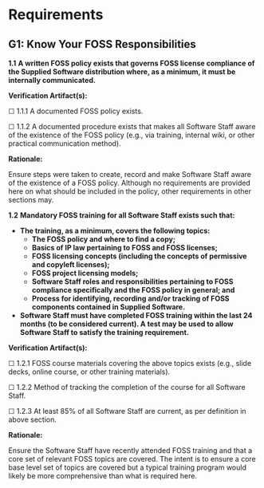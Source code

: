 # Requirements

## G1: Know Your FOSS Responsibilities

**1.1** **A written FOSS policy exists that governs FOSS license compliance of the Supplied Software distribution where, as a minimum, it must be internally communicated.**

**Verification Artifact(s):**

☐ 1.1.1 A documented FOSS policy exists.

☐ 1.1.2 A documented procedure exists that makes all Software Staff aware of the existence of the FOSS policy (e.g., via training, internal wiki, or other practical communication method).

**Rationale:**

Ensure steps were taken to create, record and make Software Staff aware of the existence of a FOSS policy. Although no requirements are provided here on what should be included in the policy, other requirements in other sections may.

**1.2** **Mandatory FOSS training for all Software Staff exists such that:**

* **The training, as a minimum, covers the following topics:**
    * **The FOSS policy and where to find a copy;**
    * **Basics of IP law pertaining to FOSS and FOSS licenses;**
    * **FOSS licensing concepts (including the concepts of permissive and copyleft licenses);**
    * **FOSS project licensing models;**
    * **Software Staff roles and responsibilities pertaining to FOSS compliance specifically and
    the FOSS policy in general; and**
    * **Process for identifying, recording and/or tracking of FOSS components contained in Supplied Software.**
* **Software Staff must have completed FOSS training within the last 24 months (to be considered current). A test may be used to allow Software Staff to satisfy the training requirement.**

**Verification Artifact(s):**

☐ 1.2.1 FOSS course materials covering the above topics exists (e.g., slide decks, online course, or other training materials).

☐ 1.2.2 Method of tracking the completion of the course for all Software Staff.

☐ 1.2.3 At least 85% of all Software Staff are current, as per definition in above section.

**Rationale:**

Ensure the Software Staff have recently attended FOSS training and that a core set of relevant FOSS topics are covered. The intent is to ensure a core base level set of topics are covered but a typical training program would likely be more comprehensive than what is required here.